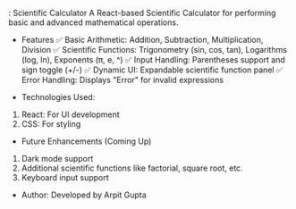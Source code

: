 : Scientific Calculator
A React-based Scientific Calculator for performing basic and advanced mathematical operations.

- Features
✅ Basic Arithmetic: Addition, Subtraction, Multiplication, Division
✅ Scientific Functions: Trigonometry (sin, cos, tan), Logarithms (log, ln), Exponents (π, e, ^)
✅ Input Handling: Parentheses support and sign toggle (+/-)
✅ Dynamic UI: Expandable scientific function panel
✅ Error Handling: Displays "Error" for invalid expressions

- Technologies Used:
1. React: For UI development
2. CSS: For styling

- Future Enhancements (Coming Up)
1. Dark mode support
2. Additional scientific functions like factorial, square root, etc.
3. Keyboard input support

- Author: 
Developed by Arpit Gupta

